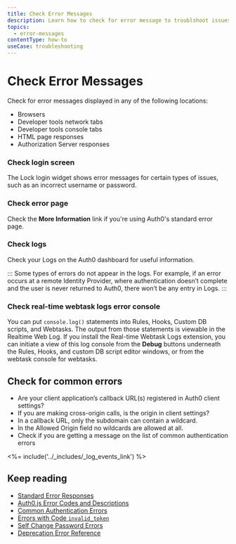 ```yaml
---
title: Check Error Messages
description: Learn how to check for error message to troublshoot issues. 
topics:
  - error-messages
contentType: how-to
useCase: troubleshooting
---
```


# Check Error Messages

Check for error messages displayed in any of the following locations:

* Browsers
* Developer tools network tabs
* Developer tools console tabs
* HTML page responses
* Authorization Server responses

### Check login screen

The Lock login widget shows error messages for certain types of issues, such as an incorrect username or password.

### Check error page

Check the **More Information** link if you're using Auth0's standard error page.

### Check logs

Check your Logs on the Auth0 dashboard for useful information. 

:::
Some types of errors do not appear in the logs. For example, if an error occurs at a remote Identity Provider, where authentication doesn’t complete and the user is never returned to Auth0, there won’t be any entry in Logs. 
:::

### Check real-time webtask logs error console

You can put `console.log()` statements into Rules, Hooks, Custom DB scripts, and Webtasks. The output from those statements is viewable in the Realtime Web Log. If you install the Real-time Webtask Logs extension, you can initiate a view of this log console from the **Debug** buttons underneath the Rules, Hooks, and custom DB script editor windows, or from the webtask console for webtasks.

## Check for common errors

* Are your client application’s callback URL(s) registered in Auth0 client settings?
* If you are making cross-origin calls, is the origin in client settings? 
* In a callback URL, only the subdomain can contain a wildcard.
* In the Allowed Origin field no wildcards are allowed at all.
* Check if you are getting a message on the list of common authentication errors

<%= include('../_includes/_log_events_link') %>

## Keep reading

* [Standard Error Responses](/api/authentication#standard-error-responses)
* [Auth0.js Error Codes and Descriptions](/libraries/auth0js/v9#error-codes-and-descriptions)
* [Common Authentication Errors](/libraries/error-messages)
* [Errors with Code `invalid_token`](/errors/libraries/auth0-js/invalid-token)
* [Self Change Password Errors](/errors/dbconnections/self_change_password)
* [Deprecation Error Reference](/errors/deprecation-errors)